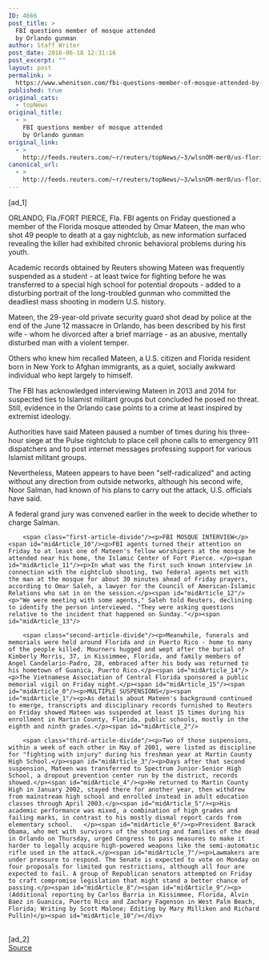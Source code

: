 ```yaml
---
ID: 4666
post_title: >
  FBI questions member of mosque attended
  by Orlando gunman
author: Staff Writer
post_date: 2016-06-18 12:31:16
post_excerpt: ""
layout: post
permalink: >
  https://www.whenitson.com/fbi-questions-member-of-mosque-attended-by-orlando-gunman/
published: true
original_cats:
  - topNews
original_title:
  - >
    FBI questions member of mosque attended
    by Orlando gunman
original_link:
  - >
    http://feeds.reuters.com/~r/reuters/topNews/~3/wlsnOM-mer0/us-florida-shooting-idUSKCN0Z30JX
canonical_url:
  - >
    http://feeds.reuters.com/~r/reuters/topNews/~3/wlsnOM-mer0/us-florida-shooting-idUSKCN0Z30JX
---
```

 [ad_1]
<br><div id="articleText">
<span id="midArticle_start"/>

<span id="midArticle_0"/><span class="focusParagraph" readability="8"><p><span class="articleLocation">ORLANDO, Fla./FORT PIERCE, Fla.</span> FBI agents on Friday questioned a member of the Florida mosque attended by Omar Mateen, the man who shot 49 people to death at a gay nightclub, as new information surfaced revealing the killer had exhibited chronic behavioral problems during his youth.</p></span><span id="midArticle_1"/><p>Academic records obtained by Reuters showing Mateen was  frequently suspended as a student - at least twice for fighting before he was transferred to a special high school for potential dropouts - added to a disturbing portrait of the long-troubled gunman who committed the deadliest mass shooting in modern U.S. history.</p><span id="midArticle_2"/><p>Mateen, the 29-year-old private security guard shot dead by police at the end of the June 12 massacre in Orlando, has been described by his first wife - whom he divorced after a brief marriage - as an abusive, mentally disturbed man with a violent temper.</p><span id="midArticle_3"/><p>Others who knew him recalled Mateen, a U.S. citizen and Florida resident born in New York to Afghan immigrants, as a quiet, socially awkward individual who kept largely to himself.</p><span id="midArticle_4"/><p>The FBI has acknowledged interviewing Mateen in 2013 and 2014 for suspected ties to Islamist militant groups but concluded he posed no threat. Still, evidence in the Orlando case points to a crime at least inspired by extremist ideology.</p><span id="midArticle_5"/><p>Authorities have said Mateen paused a number of times during his three-hour siege at the Pulse nightclub to place cell phone calls to emergency 911 dispatchers and to post internet messages professing support for various Islamist militant groups. </p><span id="midArticle_6"/><p>Nevertheless, Mateen appears to have been "self-radicalized" and acting without any direction from outside networks, although his second wife, Noor Salman, had known of his plans to carry out the attack, U.S. officials have said.</p><span id="midArticle_7"/><p>A federal grand jury was convened earlier in the week to decide whether to charge Salman.</p><span id="midArticle_8"/><span id="midArticle_9"/>
        
        <span class="first-article-divide"/><p>FBI MOSQUE INTERVIEW</p><span id="midArticle_10"/><p>FBI agents turned their attention on Friday to at least one of Mateen's fellow worshipers at the mosque he attended near his home, the Islamic Center of Fort Pierce. </p><span id="midArticle_11"/><p>In what was the first such known interview in connection with the nightclub shooting, two federal agents met with the man at the mosque for about 30 minutes ahead of Friday prayers, according to Omar Saleh, a lawyer for the Council of American-Islamic Relations who sat in on the session.</p><span id="midArticle_12"/><p>"We were meeting with some agents," Saleh told Reuters, declining to identify the person interviewed. "They were asking questions relative to the incident that happened on Sunday."</p><span id="midArticle_13"/>
        
        <span class="second-article-divide"/><p>Meanwhile, funerals and memorials were held around Florida and in Puerto Rico - home to many of the people killed. Mourners hugged and wept after the burial of Kimberly Morris, 37, in Kissimmee, Florida, and family members of Angel Candelario-Padro, 28, embraced after his body was returned to his hometown of Guanica, Puerto Rico.</p><span id="midArticle_14"/><p>The Vietnamese Association of Central Florida sponsored a public memorial vigil on Friday night.</p><span id="midArticle_15"/><span id="midArticle_0"/><p>MULTIPLE SUSPENSIONS</p><span id="midArticle_1"/><p>As details about Mateen's background continued to emerge, transcripts and disciplinary records furnished to Reuters on Friday showed Mateen was suspended at least 15 times during his enrollment in Martin County, Florida, public schools, mostly in the eighth and ninth grades.</p><span id="midArticle_2"/>
        
        <span class="third-article-divide"/><p>Two of those suspensions, within a week of each other in May of 2001, were listed as discipline for "fighting with injury" during his freshman year at Martin County High School.</p><span id="midArticle_3"/><p>Days after that second suspension, Mateen was transferred to Spectrum Junior-Senior High School, a dropout prevention center run by the district, records showed.</p><span id="midArticle_4"/><p>He returned to Martin County High in January 2002, stayed there for another year, then withdrew from mainstream high school and enrolled instead in adult education classes through April 2003.</p><span id="midArticle_5"/><p>His academic performance was mixed, a combination of high grades and failing marks, in contrast to his mostly dismal report cards from elementary school.   </p><span id="midArticle_6"/><p>President Barack Obama, who met with survivors of the shooting and families of the dead in Orlando on Thursday, urged Congress to pass measures to make it harder to legally acquire high-powered weapons like the semi-automatic rifle used in the attack.</p><span id="midArticle_7"/><p>Lawmakers are under pressure to respond. The Senate is expected to vote on Monday on four proposals for limited gun restrictions, although all four are expected to fail. A group of Republican senators attempted on Friday to craft compromise legislation that might stand a better chance of passing.</p><span id="midArticle_8"/><span id="midArticle_9"/><p> (Additional reporting by Carlos Barria in Kissimmee, Florida, Alvin Baez in Guanica, Puerto Rico and Zachary Fagenson in West Palm Beach, Florida; Writing by Scott Malone; Editing by Mary Milliken and Richard Pullin)</p><span id="midArticle_10"/></div>
<br>[ad_2]
<br><a href="http://feeds.reuters.com/~r/reuters/topNews/~3/wlsnOM-mer0/us-florida-shooting-idUSKCN0Z30JX">Source </a>